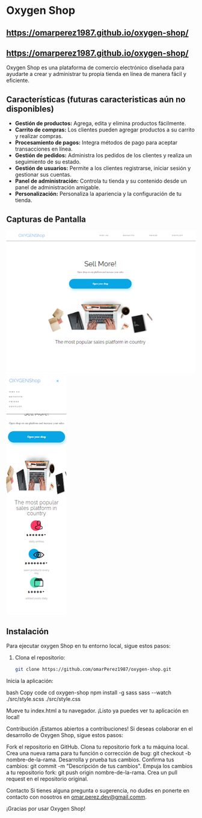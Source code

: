 # Oxygen Shop


## https://omarperez1987.github.io/oxygen-shop/
## https://omarperez1987.github.io/oxygen-shop/

Oxygen Shop es una plataforma de comercio electrónico diseñada para ayudarte a crear y administrar tu propia tienda en línea de manera fácil y eficiente.

## Características (futuras caracteristicas aún no disponibles)

- **Gestión de productos:** Agrega, edita y elimina productos fácilmente.
- **Carrito de compras:** Los clientes pueden agregar productos a su carrito y realizar compras.
- **Procesamiento de pagos:** Integra métodos de pago para aceptar transacciones en línea.
- **Gestión de pedidos:** Administra los pedidos de los clientes y realiza un seguimiento de su estado.
- **Gestión de usuarios:** Permite a los clientes registrarse, iniciar sesión y gestionar sus cuentas.
- **Panel de administración:** Controla tu tienda y su contenido desde un panel de administración amigable.
- **Personalización:** Personaliza la apariencia y la configuración de tu tienda.

## Capturas de Pantalla

![version desktop](./public/image/readme/captura%201.png)
![version mobile](./public/image/readme/captura%202.png)

## Instalación

Para ejecutar oxygen Shop en tu entorno local, sigue estos pasos:

1. Clona el repositorio:

   ```bash
   git clone https://github.com/omarPerez1987/oxygen-shop.git

Inicia la aplicación:

bash
Copy code
cd oxygen-shop
npm install -g sass
sass --watch ./src/style.scss ./src/style.css

Mueve tu index.html a tu navegador.
¡Listo ya puedes ver tu aplicación en local!

Contribución
¡Estamos abiertos a contribuciones! Si deseas colaborar en el desarrollo de Oxygen Shop, sigue estos pasos:

Fork el repositorio en GitHub.
Clona tu repositorio fork a tu máquina local.
Crea una nueva rama para tu función o corrección de bug: git checkout -b nombre-de-la-rama.
Desarrolla y prueba tus cambios.
Confirma tus cambios: git commit -m "Descripción de tus cambios".
Empuja los cambios a tu repositorio fork: git push origin nombre-de-la-rama.
Crea un pull request en el repositorio original.

Contacto
Si tienes alguna pregunta o sugerencia, no dudes en ponerte en contacto con nosotros en omar.perez.dev@gmail.comm.

¡Gracias por usar Oxygen Shop!